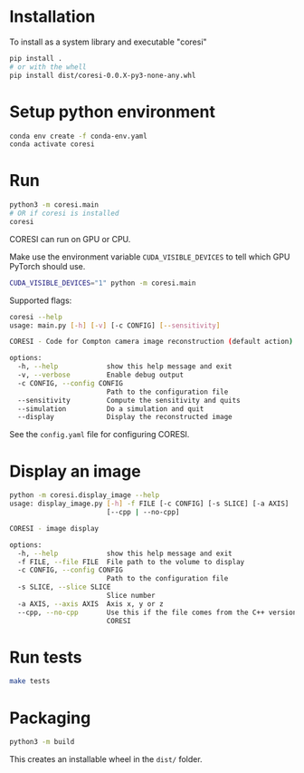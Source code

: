 # Installation

To install as a system library and executable "coresi"

```bash
pip install .
# or with the whell
pip install dist/coresi-0.0.X-py3-none-any.whl
```

# Setup python environment

```bash
conda env create -f conda-env.yaml
conda activate coresi
```

# Run

```bash
python3 -m coresi.main
# OR if coresi is installed
coresi
```

CORESI can run on GPU or CPU.

Make use the environment variable `CUDA_VISIBLE_DEVICES` to tell which GPU
PyTorch should use.


```bash
CUDA_VISIBLE_DEVICES="1" python -m coresi.main
```

Supported flags:

```bash
coresi --help
usage: main.py [-h] [-v] [-c CONFIG] [--sensitivity]

CORESI - Code for Compton camera image reconstruction (default action)

options:
  -h, --help            show this help message and exit
  -v, --verbose         Enable debug output
  -c CONFIG, --config CONFIG
                        Path to the configuration file
  --sensitivity         Compute the sensitivity and quits
  --simulation          Do a simulation and quit
  --display             Display the reconstructed image
```

See the `config.yaml` file for configuring CORESI.

# Display an image

```bash
python -m coresi.display_image --help
usage: display_image.py [-h] -f FILE [-c CONFIG] [-s SLICE] [-a AXIS]
                        [--cpp | --no-cpp]

CORESI - image display

options:
  -h, --help            show this help message and exit
  -f FILE, --file FILE  File path to the volume to display
  -c CONFIG, --config CONFIG
                        Path to the configuration file
  -s SLICE, --slice SLICE
                        Slice number
  -a AXIS, --axis AXIS  Axis x, y or z
  --cpp, --no-cpp       Use this if the file comes from the C++ version of
                        CORESI
```

# Run tests

```bash
make tests
```


# Packaging

```bash
python3 -m build
```

This creates an installable wheel in the `dist/` folder.
